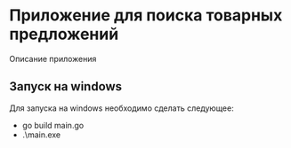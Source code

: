 # Приложение для поиска товарных предложений

Описание приложения

## Запуск на windows

Для запуска на windows необходимо сделать следующее:
- go build main.go
- .\main.exe